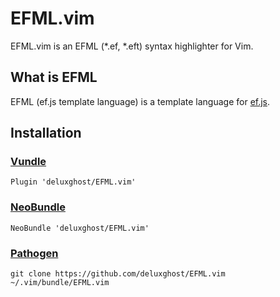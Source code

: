 # EFML.vim

EFML.vim is an EFML (*.ef, *.eft) syntax highlighter for Vim.

## What is EFML

EFML (ef.js template language) is a template language for [ef.js](https://ef.js.org/).

## Installation

### [Vundle](https://github.com/VundleVim/Vundle.vim)

```viml
Plugin 'deluxghost/EFML.vim'
```

### [NeoBundle](https://github.com/Shougo/neobundle.vim)

```viml
NeoBundle 'deluxghost/EFML.vim'
```

### [Pathogen](https://github.com/tpope/vim-pathogen)

```shell
git clone https://github.com/deluxghost/EFML.vim ~/.vim/bundle/EFML.vim
```

